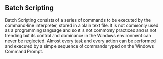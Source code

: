  
## Batch Scripting
 
 Batch Scripting consists of a series of 
 commands to be executed by the command-line 
 interpreter, stored in a plain text file. 
 It is not commonly used as a programming 
 language and so it is not commonly practiced
 and is not trending but its control and 
 dominance in the Windows environment can 
 never be neglected. Almost every task and 
 every action can be performed and executed 
 by a simple sequence of commands typed on 
 the Windows Command Prompt. 
